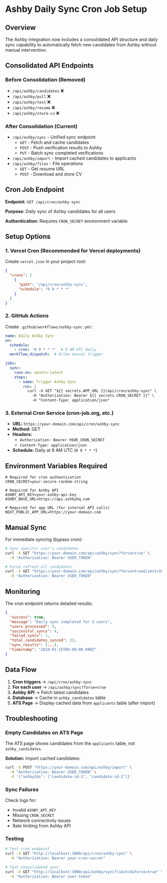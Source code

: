 # Ashby Daily Sync Cron Job Setup

## Overview

The Ashby integration now includes a consolidated API structure and daily sync capability to automatically fetch new candidates from Ashby without manual intervention.

## Consolidated API Endpoints

### Before Consolidation (Removed)
- `/api/ashby/candidates` ❌
- `/api/ashby/pull` ❌  
- `/api/ashby/test` ❌
- `/api/ashby/resume` ❌
- `/api/ashby/store-cv` ❌

### After Consolidation (Current)
- `/api/ashby/sync` - Unified sync endpoint
  - `GET` - Fetch and cache candidates
  - `POST` - Push verification results to Ashby
  - `PUT` - Batch sync completed verifications
- `/api/ashby/import` - Import cached candidates to applicants
- `/api/ashby/files` - File operations
  - `GET` - Get resume URL
  - `POST` - Download and store CV

## Cron Job Endpoint

**Endpoint:** `GET /api/cron/ashby-sync`

**Purpose:** Daily sync of Ashby candidates for all users

**Authentication:** Requires `CRON_SECRET` environment variable

## Setup Options

### 1. Vercel Cron (Recommended for Vercel deployments)

Create `vercel.json` in your project root:

```json
{
  "crons": [
    {
      "path": "/api/cron/ashby-sync",
      "schedule": "0 9 * * *"
    }
  ]
}
```

### 2. GitHub Actions

Create `.github/workflows/ashby-sync.yml`:

```yaml
name: Daily Ashby Sync
on:
  schedule:
    - cron: '0 9 * * *'  # 9 AM UTC daily
  workflow_dispatch:  # Allow manual trigger

jobs:
  sync:
    runs-on: ubuntu-latest
    steps:
      - name: Trigger Ashby Sync
        run: |
          curl -X GET "${{ secrets.APP_URL }}/api/cron/ashby-sync" \
            -H "Authorization: Bearer ${{ secrets.CRON_SECRET }}" \
            -H "Content-Type: application/json"
```

### 3. External Cron Service (cron-job.org, etc.)

- **URL:** `https://your-domain.com/api/cron/ashby-sync`
- **Method:** GET
- **Headers:** 
  - `Authorization: Bearer YOUR_CRON_SECRET`
  - `Content-Type: application/json`
- **Schedule:** Daily at 9 AM UTC (`0 9 * * *`)

## Environment Variables Required

```env
# Required for cron authentication
CRON_SECRET=your-secure-random-string

# Required for Ashby API
ASHBY_API_KEY=your-ashby-api-key
ASHBY_BASE_URL=https://api.ashbyhq.com

# Required for app URL (for internal API calls)
NEXT_PUBLIC_APP_URL=https://your-domain.com
```

## Manual Sync

For immediate syncing (bypass cron):

```bash
# Sync specific user's candidates
curl -X GET "https://your-domain.com/api/ashby/sync?force=true" \
  -H "Authorization: Bearer USER_TOKEN"

# Force refresh all candidates  
curl -X GET "https://your-domain.com/api/ashby/sync?force=true&limit=100" \
  -H "Authorization: Bearer USER_TOKEN"
```

## Monitoring

The cron endpoint returns detailed results:

```json
{
  "success": true,
  "message": "Daily sync completed for 5 users",
  "users_processed": 5,
  "successful_syncs": 4,
  "failed_syncs": 1,
  "total_candidates_synced": 23,
  "sync_results": [...],
  "timestamp": "2024-01-15T09:00:00.000Z"
}
```

## Data Flow

1. **Cron triggers** → `/api/cron/ashby-sync`
2. **For each user** → `/api/ashby/sync?force=true`
3. **Ashby API** → Fetch latest candidates
4. **Database** → Cache in `ashby_candidates` table
5. **ATS Page** → Display cached data from `applicants` table (after import)

## Troubleshooting

### Empty Candidates on ATS Page

The ATS page shows candidates from the `applicants` table, not `ashby_candidates`. 

**Solution:** Import cached candidates:
```bash
curl -X POST "https://your-domain.com/api/ashby/import" \
  -H "Authorization: Bearer USER_TOKEN" \
  -d '{"ashbyIds": ["candidate-id-1", "candidate-id-2"]}'
```

### Sync Failures

Check logs for:
- Invalid `ASHBY_API_KEY`
- Missing `CRON_SECRET`
- Network connectivity issues
- Rate limiting from Ashby API

### Testing

```bash
# Test cron endpoint
curl -X GET "http://localhost:3000/api/cron/ashby-sync" \
  -H "Authorization: Bearer your-cron-secret"

# Test consolidated sync
curl -X GET "http://localhost:3000/api/ashby/sync?limit=5&force=true" \
  -H "Authorization: Bearer user-token"
```
